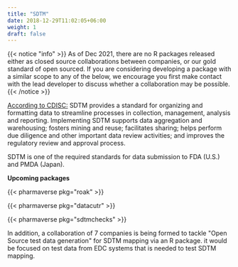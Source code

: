 ```yaml
---
title: "SDTM"
date: 2018-12-29T11:02:05+06:00
weight: 1
draft: false
---
```



{{< notice "info" >}}
As of Dec 2021, there are no R packages released either as closed source 
collaborations between companies, or our gold standard of open sourced.
If you are considering developing a package with a similar scope to any of the below, we encourage you first make contact with the lead developer to discuss whether a collaboration may be possible.
{{< /notice >}}

[According to CDISC:](https://www.cdisc.org/standards/foundational/sdtm) SDTM provides a standard for organizing and formatting data to streamline processes in collection, management, analysis and reporting. Implementing SDTM supports data aggregation and warehousing; fosters mining and reuse; facilitates sharing; helps perform due diligence and other important data review activities; and improves the regulatory review and approval process. 

SDTM is one of the required standards for data submission to FDA (U.S.) and PMDA (Japan).

**Upcoming packages**

{{< pharmaverse pkg="roak" >}}

{{< pharmaverse pkg="datacutr" >}}

{{< pharmaverse pkg="sdtmchecks" >}}

In addition, a collaboration of 7 companies is being formed to tackle "Open Source test data generation" for SDTM mapping via an R package. it would be focused on test data from EDC systems that is needed to test SDTM mapping.
